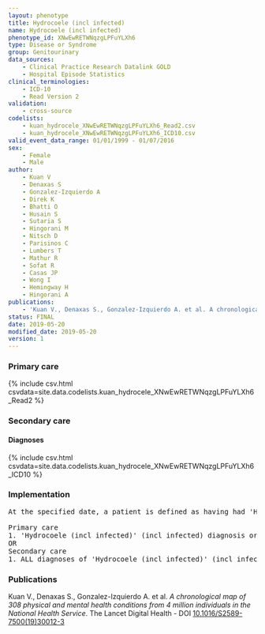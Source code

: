 ```yaml
---
layout: phenotype
title: Hydrocoele (incl infected)
name: Hydrocoele (incl infected)
phenotype_id: XNwEwRETWNqzgLPFuYLXh6 
type: Disease or Syndrome
group: Genitourinary
data_sources: 
    - Clinical Practice Research Datalink GOLD
    - Hospital Episode Statistics
clinical_terminologies: 
    - ICD-10
    - Read Version 2
validation: 
    - cross-source
codelists: 
    - kuan_hydrocele_XNwEwRETWNqzgLPFuYLXh6_Read2.csv
    - kuan_hydrocele_XNwEwRETWNqzgLPFuYLXh6_ICD10.csv
valid_event_data_range: 01/01/1999 - 01/07/2016
sex: 
    - Female
    - Male
author: 
    - Kuan V
    - Denaxas S
    - Gonzalez-Izquierdo A
    - Direk K
    - Bhatti O
    - Husain S
    - Sutaria S
    - Hingorani M
    - Nitsch D
    - Parisinos C
    - Lumbers T
    - Mathur R
    - Sofat R
    - Casas JP
    - Wong I
    - Hemingway H
    - Hingorani A
publications: 
    - 'Kuan V., Denaxas S., Gonzalez-Izquierdo A. et al. A chronological map of 308 physical and mental health conditions from 4 million individuals in the National Health Service. The Lancet Digital Health - DOI: 10.1016/S2589-7500(19)30012-3' 
status: FINAL
date: 2019-05-20
modified_date: 2019-05-20
version: 1
---
```

### Primary care 
{% include csv.html csvdata=site.data.codelists.kuan_hydrocele_XNwEwRETWNqzgLPFuYLXh6_Read2 %}
### Secondary care 
#### Diagnoses 
{% include csv.html csvdata=site.data.codelists.kuan_hydrocele_XNwEwRETWNqzgLPFuYLXh6_ICD10 %}
### Implementation 
<pre>At the specified date, a patient is defined as having had 'Hydrocoele (incl infected)' (incl infected) IF they meet the criteria for any of the following on or before the specified date. The earliest date on which the individual meets any of the following criteria on or before the specified date is defined as the first event date:

Primary care
1. 'Hydrocoele (incl infected)' (incl infected) diagnosis or history of diagnosis or procedure during a consultation 
OR
Secondary care
1. ALL diagnoses of 'Hydrocoele (incl infected)' (incl infected) or history of diagnosis during a hospitalization</pre> 
 
### Publications 
Kuan V., Denaxas S., Gonzalez-Izquierdo A. et al. _A chronological map of 308 physical and mental health conditions from 4 million individuals in the National Health Service_. The Lancet Digital Health - DOI <a href='https://www.thelancet.com/journals/landig/article/PIIS2589-7500(19)30012-3/fulltext'>10.1016/S2589-7500(19)30012-3</a>